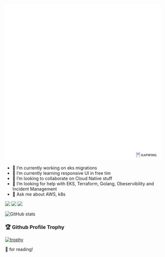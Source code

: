 ![nitinpatil's-readme](https://raw.githubusercontent.com/nitinpatil1992/nitinpatil1992/main/.github/images/wave-me.gif)

- 🔭 I’m currently working on eks migrations
- 🌱 I’m currently learning responsive UI in free tim
- 👯 I’m looking to collaborate on Cloud Native stuff
- 🤔 I’m looking for help with EKS, Terraform, Golang, Obeservibility and Incident Management
- 💬 Ask me about AWS, k8s

<a href="mailto:patil16nit@gmail.com"><img src="https://img.shields.io/badge/Gmail-D14836?style=for-the-badge&logo=gmail&logoColor=white" height=30></a>
<a href="https://www.twitter.com/np_hard_"><img src="https://img.shields.io/badge/Twitter-1DA1F2?style=for-the-badge&logo=twitter&logoColor=white" height=30></a>
 <a href="https://www.linkedin.com/in/nitin-patil1992/"><img src="https://img.shields.io/badge/LinkedIn-0077B5?style=for-the-badge&logo=linkedin&logoColor=white" height=30></a>

![GitHub stats](https://github-readme-stats.vercel.app/api?username=nitinpatil1992&show_icons=true&theme=tokyonight)

### 🏆 Github Profile Trophy

[![trophy](https://github-profile-trophy.vercel.app/?username=nitinpatil1992&theme=monokai&margin-w=15&margin-h=15&&no-frame=true&row=1)](https://github.com/ryo-ma/github-profile-trophy)

🙏 for reading!
